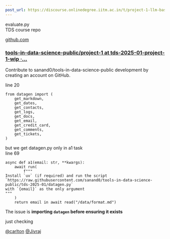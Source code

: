 ```yaml
---
post_url: https://discourse.onlinedegree.iitm.ac.in/t/project-1-llm-based-automation-agent-discussion-thread-tds-jan-2025/164277/36
---
```

evaluate.py  
TDS course repo


[github.com](https://github.com/sanand0/tools-in-data-science-public/tree/tds-2025-01-project-1-wip/project-1)

### [tools-in-data-science-public/project-1 at tds-2025-01-project-1-wip ·...](https://github.com/sanand0/tools-in-data-science-public/tree/tds-2025-01-project-1-wip/project-1)

Contribute to sanand0/tools-in-data-science-public development by creating an account on GitHub.

line 20

```
from datagen import (
    get_markdown,
    get_dates,
    get_contacts,
    get_logs,
    get_docs,
    get_email,
    get_credit_card,
    get_comments,
    get_tickets,
)

```

but we get datagen.py only in a1 task  
line 69

```
async def a1(email: str, **kwargs):
    await run(
        f"""
Install `uv` (if required) and run the script `https://raw.githubusercontent.com/sanand0/tools-in-data-science-public/tds-2025-01/datagen.py`
with `{email}` as the only argument
"""
    )
    return email in await read("/data/format.md")

```

The issue is **importing `datagen` before ensuring it exists**

just checking

[@carlton](/u/carlton) [@Jivraj](/u/jivraj)